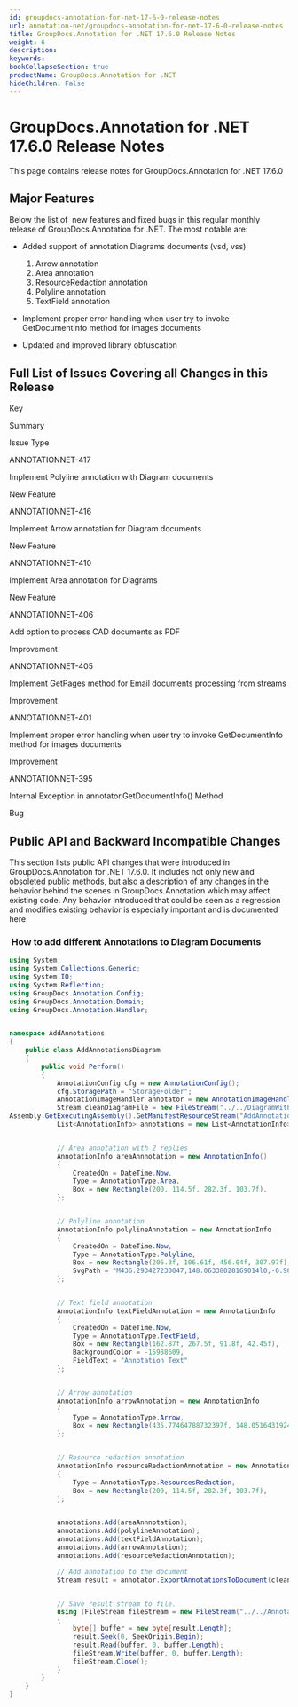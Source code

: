 ```yaml
---
id: groupdocs-annotation-for-net-17-6-0-release-notes
url: annotation-net/groupdocs-annotation-for-net-17-6-0-release-notes
title: GroupDocs.Annotation for .NET 17.6.0 Release Notes
weight: 6
description: 
keywords: 
bookCollapseSection: true
productName: GroupDocs.Annotation for .NET
hideChildren: False
---
```


# GroupDocs.Annotation for .NET 17.6.0 Release Notes

This page contains release notes for GroupDocs.Annotation for .NET 17.6.0

## Major Features

Below the list of  new features and fixed bugs in this regular monthly release of GroupDocs.Annotation for .NET. The most notable are:

*   Added support of annotation Diagrams documents (vsd, vss)  
    1.  Arrow annotation
    2.  Area annotation
    3.  ResourceRedaction annotation
    4.  Polyline annotation
    5.  TextField annotation

*   Implement proper error handling when user try to invoke GetDocumentInfo method for images documents
*   Updated and improved library obfuscation

## Full List of Issues Covering all Changes in this Release

Key

Summary

Issue Type

ANNOTATIONNET-417

Implement Polyline annotation with Diagram documents

New Feature

ANNOTATIONNET-416

Implement Arrow annotation for Diagram documents

New Feature

ANNOTATIONNET-410

Implement Area annotation for Diagrams

New Feature

ANNOTATIONNET-406

Add option to process CAD documents as PDF

Improvement

ANNOTATIONNET-405

Implement GetPages method for Email documents processing from streams

Improvement

ANNOTATIONNET-401

Implement proper error handling when user try to invoke GetDocumentInfo method for images documents

Improvement

ANNOTATIONNET-395

Internal Exception in annotator.GetDocumentInfo() Method

Bug

## Public API and Backward Incompatible Changes

This section lists public API changes that were introduced in GroupDocs.Annotation for .NET 17.6.0. It includes not only new and obsoleted public methods, but also a description of any changes in the behavior behind the scenes in GroupDocs.Annotation which may affect existing code. Any behavior introduced that could be seen as a regression and modifies existing behavior is especially important and is documented here.

###  How to add different Annotations to Diagram Documents

```csharp
using System;
using System.Collections.Generic;
using System.IO;
using System.Reflection;
using GroupDocs.Annotation.Config;
using GroupDocs.Annotation.Domain;
using GroupDocs.Annotation.Handler;


namespace AddAnnotations
{
    public class AddAnnotationsDiagram
    {
        public void Perform()
        {
            AnnotationConfig cfg = new AnnotationConfig();
            cfg.StoragePath = "StorageFolder";
            AnnotationImageHandler annotator = new AnnotationImageHandler(cfg);
            Stream cleanDiagramFile = new FileStream("../../DiagramWithShapeAndText.vsd", FileMode.Open,FileAccess.ReadWrite); 
Assembly.GetExecutingAssembly().GetManifestResourceStream("AddAnnotations.TestData.");
            List<AnnotationInfo> annotations = new List<AnnotationInfo>();


            // Area annotation with 2 replies
            AnnotationInfo areaAnnnotation = new AnnotationInfo()
            {
                CreatedOn = DateTime.Now,
                Type = AnnotationType.Area,
                Box = new Rectangle(200, 114.5f, 282.3f, 103.7f),
            };


            // Polyline annotation
            AnnotationInfo polylineAnnotation = new AnnotationInfo
            {
                CreatedOn = DateTime.Now,
                Type = AnnotationType.Polyline,
                Box = new Rectangle(206.3f, 106.61f, 456.04f, 307.97f),
                SvgPath = "M436.293427230047,148.06338028169014l0,-0.9870892018779343l-0.9870892018779343,-0.9870892018779343l-1.9741784037558685,-0.9870892018779343l-0.9870892018779343,0l-0.9870892018779343,-0.9870892018779343l-1.9741784037558685,-0.9870892018779343l-0.9870892018779343,0l-1.9741784037558685,-0.9870892018779343l-1.9741784037558685,0l-4.935446009389671,-1.9741784037558685l-1.9741784037558685,0l-1.9741784037558685,-0.9870892018779343l-1.9741784037558685,0l-1.9741784037558685,-0.9870892018779343l-2.961267605633803,0l-2.961267605633803,0l-2.961267605633803,0l-2.961267605633803,0l-2.961267605633803,0l-2.961267605633803,0l-1.9741784037558685,0l-3.948356807511737,0l-2.961267605633803,0l-3.948356807511737,0l-4.935446009389671,0l-3.948356807511737,0.9870892018779343l-4.935446009389671,0.9870892018779343l-6.90962441314554,0l-3.948356807511737,0.9870892018779343l-3.948356807511737,0l-2.961267605633803,1.9741784037558685l-3.948356807511737,0.9870892018779343l-6.90962441314554,1.9741784037558685l-6.90962441314554,0.9870892018779343l-12.832159624413146,2.961267605633803l-6.90962441314554,1.9741784037558685l-5.922535211267606,0.9870892018779343l-5.922535211267606,1.9741784037558685l-5.922535211267606,1.9741784037558685l-5.922535211267606,0.9870892018779343l-4.935446009389671,1.9741784037558685l-5.922535211267606,1.9741784037558685l-5.922535211267606,1.9741784037558685l-4.935446009389671,1.9741784037558685l-5.922535211267606,2.961267605633803l-5.922535211267606,3.948356807511737l-5.922535211267606,3.948356807511737l-4.935446009389671,3.948356807511737l-5.922535211267606,3.948356807511737l-5.922535211267606,3.948356807511737l-3.948356807511737,5.922535211267606l-		3.948356807511737,4.935446009389671l-3.948356807511737,5.922535211267606l-3.948356807511737,6.90962441314554l-3.948356807511737,7.896713615023474l-0.9870892018779343,6.90962441314554l-1.9741784037558685,7.896713615023474l-1.9741784037558685,6.90962441314554l-0.9870892018779343,7.896713615023474l0,12.832159624413146l0,7.896713615023474l0,7.896713615023474l0.9870892018779343,7.896713615023474l1.9741784037558685,5.922535211267606l2.961267605633803,5.922535211267606l0.9870892018779343,5.922535211267606l2.961267605633803,6.90962441314554l3.948356807511737,5.922535211267606l4.935446009389671,4.935446009389671l3.948356807511737,5.922535211267606l3.948356807511737,5.922535211267606l3.948356807511737,5.922535211267606l5.922535211267606,5.922535211267606l5.922535211267606,5.922535211267606l5.922535211267606,5.922535211267606l6.90962441314554,5.922535211267606l7.896713615023474,5.922535211267606l7.896713615023474,5.922535211267606l17.767605633802816,8.883802816901408l11.845070422535212,3.948356807511737l11.845070422535212,4.935446009389671l23.690140845070424,8.883802816901408l41.45774647887324,6.90962441314554l31.586854460093896,3.948356807511737l16.780516431924884,0l16.780516431924884,1.9741784037558685l16.780516431924884,0l16.780516431924884,0l16.780516431924884,0l16.780516431924884,0l16.780516431924884,-1.9741784037558685l14.806338028169014,-1.9741784037558685l14.806338028169014,-1.9741784037558685l12.832159624413146,-1.9741784037558685l10.857981220657276,-2.961267605633803l10.857981220657276,-2.961267605633803l8.883802816901408,-4.935446009389671l8.883802816901408,-4.935446009389671l6.90962441314554,-6.90962441314554l6.90962441314554,-6.90962441314554l8.883802816901408,-16.780516431924884l4.935446009389671,-7.896713615023474l3.948356807511737,-8.883802816901408l4.935446009389671,-7.896713615023474l4.935446009389671,-7.896713615023474l3.948356807511737,-13.81924882629108l1.9741784037558685,-18.754694835680752l0,-7.896713615023474l0,-12.832159624413146l-1.9741784037558685,-15.793427230046948l-1.9741784037558685,-15.793427230046948l-4.935446009389671,-15.793427230046948l-8.883802816901408,-15.793427230046948l-12.832159624413146,-23.690140845070424l-10.857981220657276,-10.857981220657276l-5.922535211267606,-3.948356807511737l-12.832159624413146,-8.883802816901408l-9.870892018779342,-8.883802816901408l-5.922535211267606,-3.948356807511737l-12.832159624413146,-5.922535211267606l-15.793427230046948,-8.883802816901408l-13.81924882629108,-4.935446009389671l-11.845070422535212,-2.961267605633803l-11.845070422535212,-3.948356807511737l-11.845070422535212,-3.948356807511737l-5.922535211267606,-1.9741784037558685l-11.845070422535212,-2.961267605633803l-11.845070422535212,-1.9741784037558685l-5.922535211267606,-0.9870892018779343l-10.857981220657276,-1.9741784037558685l-10.857981220657276,-2.961267605633803l-9.870892018779342,0l-0.9870892018779343,0l-0.9870892018779343,0l-0.9870892018779343,0l-0.9870892018779343,0l0,-0.9870892018779343l1.9741784037558685,0",
            };


            // Text field annotation
            AnnotationInfo textFieldAnnotation = new AnnotationInfo
            {
                CreatedOn = DateTime.Now,
                Type = AnnotationType.TextField,
                Box = new Rectangle(162.87f, 267.5f, 91.8f, 42.45f),
                BackgroundColor = -15988609,
                FieldText = "Annotation Text"
            };


            // Arrow annotation
            AnnotationInfo arrowAnnotation = new AnnotationInfo
            {
                Type = AnnotationType.Arrow,
                Box = new Rectangle(435.77464788732397f, 148.05164319248826f, -66.34389671361504f, 53.07511737089203f)
            };


            // Resource redaction annotation
            AnnotationInfo resourceRedactionAnnotation = new AnnotationInfo
            {
                Type = AnnotationType.ResourcesRedaction,
                Box = new Rectangle(200, 114.5f, 282.3f, 103.7f),
            };


            annotations.Add(areaAnnnotation);
            annotations.Add(polylineAnnotation);
            annotations.Add(textFieldAnnotation);
            annotations.Add(arrowAnnotation);
            annotations.Add(resourceRedactionAnnotation);

            // Add annotation to the document
            Stream result = annotator.ExportAnnotationsToDocument(cleanDiagramFile, annotations);


            // Save result stream to file.
            using (FileStream fileStream = new FileStream("../../Annotated.vsdx", FileMode.Create))
            {
                byte[] buffer = new byte[result.Length];
                result.Seek(0, SeekOrigin.Begin);
                result.Read(buffer, 0, buffer.Length);
                fileStream.Write(buffer, 0, buffer.Length);
                fileStream.Close();
            }
        }
    }
}
```
